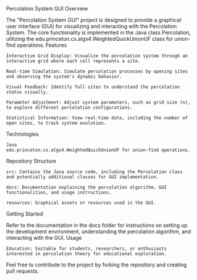 Percolation System GUI
Overview

The "Percolation System GUI" project is designed to provide a graphical user interface (GUI) for visualizing and interacting with the Percolation System. The core functionality is implemented in the Java class Percolation, utilizing the edu.princeton.cs.algs4.WeightedQuickUnionUF class for union-find operations.
Features

    Interactive Grid Display: Visualize the percolation system through an interactive grid where each cell represents a site.

    Real-time Simulation: Simulate percolation processes by opening sites and observing the system's dynamic behavior.

    Visual Feedback: Identify full sites to understand the percolation status visually.

    Parameter Adjustment: Adjust system parameters, such as grid size (n), to explore different percolation configurations.

    Statistical Information: View real-time data, including the number of open sites, to track system evolution.

Technologies

    Java
    edu.princeton.cs.algs4.WeightedQuickUnionUF for union-find operations.

Repository Structure

    src: Contains the Java source code, including the Percolation class and potentially additional classes for GUI implementation.

    docs: Documentation explaining the percolation algorithm, GUI functionalities, and usage instructions.

    resources: Graphical assets or resources used in the GUI.

Getting Started

Refer to the documentation in the docs folder for instructions on setting up the development environment, understanding the percolation algorithm, and interacting with the GUI.
Usage

    Education: Suitable for students, researchers, or enthusiasts interested in percolation theory for educational exploration.

Feel free to contribute to the project by forking the repository and creating pull requests.
